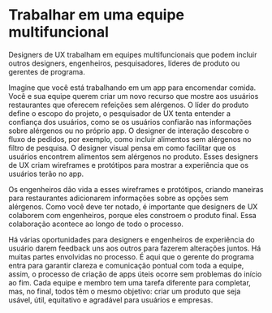 # Trabalhar em uma equipe multifuncional

Designers de UX trabalham em equipes multifuncionais que podem incluir outros designers, engenheiros, pesquisadores, líderes de produto ou gerentes de programa. 


Imagine que você está trabalhando em um app para encomendar comida. 
Você e sua equipe querem criar um novo recurso que mostre aos usuários restaurantes que oferecem refeições sem alérgenos. 
O líder do produto define o escopo do projeto, o pesquisador de UX tenta entender a confiança dos usuários, como se os usuários confiarão nas informações sobre alérgenos ou no próprio app. 
O designer de interação descobre o fluxo de pedidos, por exemplo, como incluir alimentos sem alérgenos no filtro de pesquisa. 
O designer visual pensa em como facilitar que os usuários encontrem alimentos sem alérgenos no produto. Esses designers de UX criam wireframes e protótipos para mostrar a experiência que os usuários terão no app.

Os engenheiros dão vida a esses wireframes e protótipos, criando maneiras para restaurantes adicionarem informações sobre as opções sem alérgenos. 
Como você deve ter notado, é importante que designers de UX colaborem com engenheiros, porque eles constroem o produto final. 
Essa colaboração acontece ao longo de todo o processo.

Há várias oportunidades para designers e engenheiros de experiência do usuário darem feedback uns aos outros para fazerem alterações juntos. 
Há muitas partes envolvidas no processo. 
É aqui que o gerente do programa entra para garantir clareza e comunicação pontual com toda a equipe, assim, o processo de criação de apps úteis ocorre sem problemas do início ao fim. 
Cada equipe e membro tem uma tarefa diferente para completar, mas, no final, todos têm o mesmo objetivo: criar um produto que seja usável, útil, equitativo e agradável para usuários e empresas. 